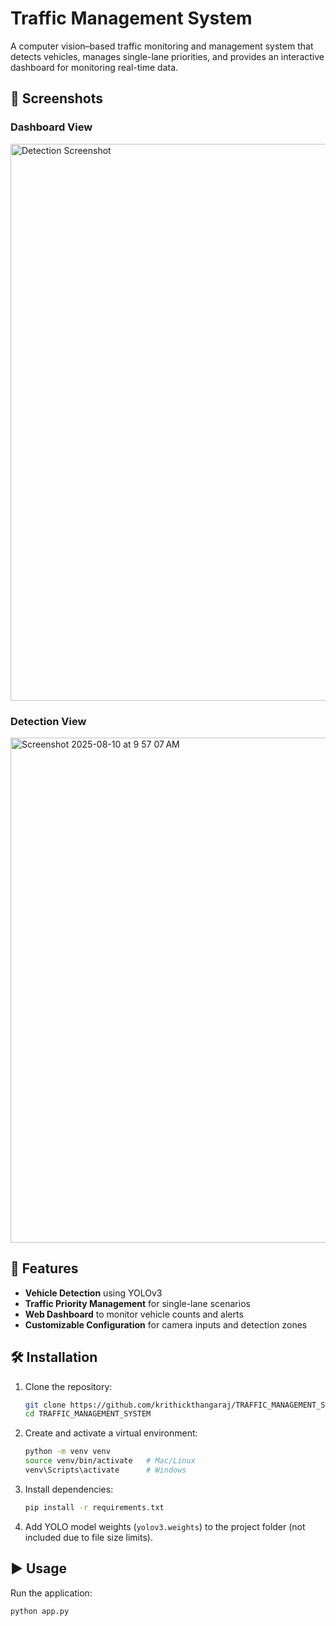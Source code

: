 # Traffic Management System

A computer vision–based traffic monitoring and management system that detects vehicles, manages single-lane priorities, and provides an interactive dashboard for monitoring real-time data.

## 📸 Screenshots

### Dashboard View
<img width="1438" height="891" alt="Detection Screenshot" src="https://github.com/user-attachments/assets/738945b6-3ed6-4f19-bc0c-b94d7e898ed9" />

### Detection View
<img width="1014" height="808" alt="Screenshot 2025-08-10 at 9 57 07 AM" src="https://github.com/user-attachments/assets/79356c9f-671f-46f7-acbe-8240c01fd6aa" />

## 🚀 Features
- **Vehicle Detection** using YOLOv3  
- **Traffic Priority Management** for single-lane scenarios  
- **Web Dashboard** to monitor vehicle counts and alerts  
- **Customizable Configuration** for camera inputs and detection zones  

## 🛠 Installation

1. Clone the repository:
    ```bash
    git clone https://github.com/krithickthangaraj/TRAFFIC_MANAGEMENT_SYSTEM.git
    cd TRAFFIC_MANAGEMENT_SYSTEM
    ```

2. Create and activate a virtual environment:
    ```bash
    python -m venv venv
    source venv/bin/activate   # Mac/Linux
    venv\Scripts\activate      # Windows
    ```

3. Install dependencies:
    ```bash
    pip install -r requirements.txt
    ```

4. Add YOLO model weights (`yolov3.weights`) to the project folder (not included due to file size limits).

## ▶ Usage

Run the application:
```bash
python app.py
